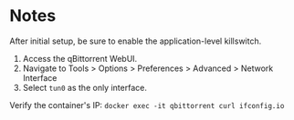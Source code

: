 # Notes

After initial setup, be sure to enable the application-level killswitch.

1. Access the qBittorrent WebUI.
2. Navigate to Tools > Options > Preferences > Advanced > Network Interface
3. Select `tun0` as the only interface.

Verify the container's IP: `docker exec -it qbittorrent curl ifconfig.io`
